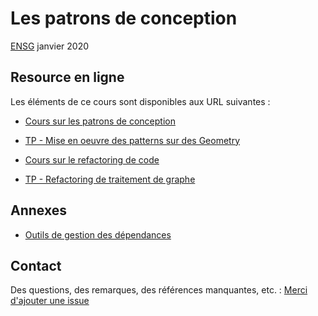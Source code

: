 # Les patrons de conception

[ENSG](http://www.ensg.eu/) janvier 2020

## Resource en ligne

Les éléments de ce cours sont disponibles aux URL suivantes :

* [Cours sur les patrons de conception](http://mborne.github.io/cours-patron-conception/)
* [TP - Mise en oeuvre des patterns sur des Geometry](http://mborne.github.io/cours-patron-conception/annexe/tp-geometry/index.html)

* [Cours sur le refactoring de code](http://mborne.github.io/cours-patron-conception/refactoring.html)
* [TP - Refactoring de traitement de graphe](http://mborne.github.io/cours-patron-conception/annexe/tp-graph/index.html)

## Annexes

* [Outils de gestion des dépendances](http://mborne.github.io/cours-patron-conception/annexe/dependances.html)

## Contact

Des questions, des remarques, des références manquantes, etc. : [Merci d'ajouter une issue](https://github.com/mborne/cours-patron-conception/issues)

